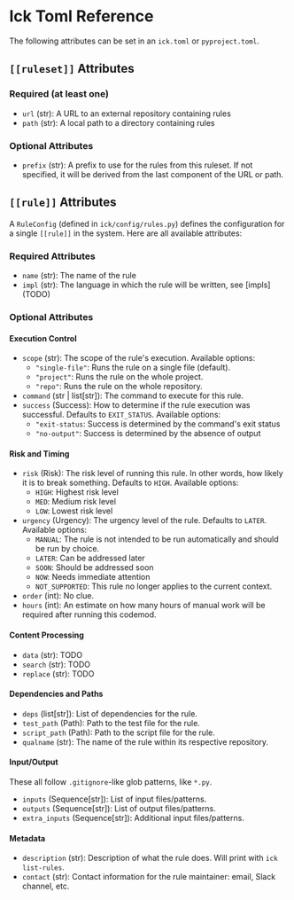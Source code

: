 # Ick Toml Reference
The following attributes can be set in an `ick.toml` or `pyproject.toml`.

## `[[ruleset]]` Attributes

### Required (at least one)
- `url` (str): A URL to an external repository containing rules
- `path` (str): A local path to a directory containing rules

### Optional Attributes
- `prefix` (str): A prefix to use for the rules from this ruleset. If not specified, it will be derived from the last component of the URL or path.


## `[[rule]]` Attributes

A `RuleConfig` (defined in `ick/config/rules.py`) defines the configuration for a single `[[rule]]` in the system. Here are all available attributes:

### Required Attributes

- `name` (str): The name of the rule
- `impl` (str): The language in which the rule will be written, see [impls] (TODO)

### Optional Attributes

#### Execution Control
- `scope` (str): The scope of the rule's execution. Available options:
  - `"single-file"`: Runs the rule on a single file (default).
  - `"project"`: Runs the rule on the whole project.
  - `"repo"`: Runs the rule on the whole repository.
- `command` (str | list[str]): The command to execute for this rule. 
- `success` (Success): How to determine if the rule execution was successful. Defaults to `EXIT_STATUS`. Available options:
  - `"exit-status`: Success is determined by the command's exit status
  - `"no-output"`: Success is determined by the absence of output

#### Risk and Timing
- `risk` (Risk): The risk level of running this rule. In other words, how likely it is to break something. Defaults to `HIGH`. Available options:
  - `HIGH`: Highest risk level
  - `MED`: Medium risk level
  - `LOW`: Lowest risk level
- `urgency` (Urgency): The urgency level of the rule. Defaults to `LATER`. Available options:
  - `MANUAL`: The rule is not intended to be run automatically and should be run by choice.
  - `LATER`: Can be addressed later
  - `SOON`: Should be addressed soon
  - `NOW`: Needs immediate attention
  - `NOT_SUPPORTED`: This rule no longer applies to the current context.
- `order` (int): No clue.
- `hours` (int): An estimate on how many hours of manual work will be required after running this codemod.

#### Content Processing
- `data` (str): TODO
- `search` (str): TODO
- `replace` (str): TODO

#### Dependencies and Paths
- `deps` (list[str]): List of dependencies for the rule.
- `test_path` (Path): Path to the test file for the rule.
- `script_path` (Path): Path to the script file for the rule.
- `qualname` (str): The name of the rule within its respective repository. 

#### Input/Output
These all follow `.gitignore`-like glob patterns, like `*.py`.
- `inputs` (Sequence[str]): List of input files/patterns.
- `outputs` (Sequence[str]): List of output files/patterns. 
- `extra_inputs` (Sequence[str]): Additional input files/patterns.

#### Metadata
- `description` (str): Description of what the rule does. Will print with `ick list-rules`.
- `contact` (str): Contact information for the rule maintainer: email, Slack channel, etc.